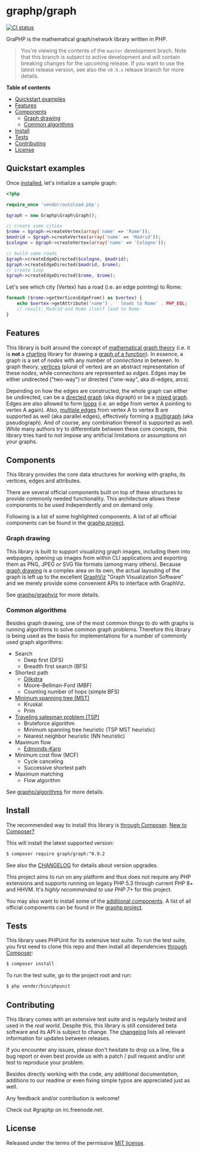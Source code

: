 # graphp/graph

[![CI status](https://github.com/graphp/graph/workflows/CI/badge.svg)](https://github.com/graphp/graph/actions)

GraPHP is the mathematical graph/network library written in PHP.

>   You're viewing the contents of the `master` development brach. Note that this
    branch is subject to active development and will contain breaking changes
    for the upcoming release. If you want to use the latest release version,
    see also the `v0.9.x` release branch for more details.

**Table of contents**

* [Quickstart examples](#quickstart-examples)
* [Features](#features)
* [Components](#components)
    * [Graph drawing](#graph-drawing)
    * [Common algorithms](#common-algorithms)
* [Install](#install)
* [Tests](#tests)
* [Contributing](#contributing)
* [License](#license)

## Quickstart examples

Once [installed](#install), let's initialize a sample graph:

```php
<?php

require_once 'vendor/autoload.php';

$graph = new Graphp\Graph\Graph();

// create some cities
$rome = $graph->createVertex(array('name' => 'Rome'));
$madrid = $graph->createVertex(array('name' => 'Madrid'));
$cologne = $graph->createVertex(array('name' => 'Cologne'));

// build some roads
$graph->createEdgeDirected($cologne, $madrid);
$graph->createEdgeDirected($madrid, $rome);
// create loop
$graph->createEdgeDirected($rome, $rome);
```

Let's see which city (Vertex) has a road (i.e. an edge pointing) to Rome:

```php
foreach ($rome->getVerticesEdgeFrom() as $vertex) {
    echo $vertex->getAttribute('name') . ' leads to Rome' . PHP_EOL;
    // result: Madrid and Rome itself lead to Rome
}
```

## Features

This library is built around the concept of [mathematical graph theory](https://en.wikipedia.org/wiki/Graph_theory) (i.e. it is **not** a [charting](http://en.wikipedia.org/wiki/Chart) library for drawing a [graph of a function](http://en.wikipedia.org/wiki/Graph_of_a_function)). In essence, a graph is a set of *nodes* with any number of *connections* in between. In graph theory, [vertices](http://en.wikipedia.org/wiki/Vertex_%28graph_theory%29) (plural of vertex) are an abstract representation of these *nodes*, while *connections* are represented as *edges*. Edges may be either undirected ("two-way") or directed ("one-way", aka di-edges, arcs).

Depending on how the edges are constructed, the whole graph can either be undirected, can be a [directed graph](http://en.wikipedia.org/wiki/Directed_graph) (aka digraph) or be a [mixed graph](https://en.wikipedia.org/wiki/Mixed_graph). Edges are also allowed to form [loops](http://en.wikipedia.org/wiki/Loop_%28graph_theory%29) (i.e. an edge from vertex A pointing to vertex A again). Also, [multiple edges](http://en.wikipedia.org/wiki/Multiple_edges) from vertex A to vertex B  are supported as well (aka parallel edges), effectively forming a [multigraph](http://en.wikipedia.org/wiki/Multigraph) (aka pseudograph). And of course, any combination thereof is supported as well. While many authors try to differentiate between these core concepts, this library tries hard to not impose any artificial limitations or assumptions on your graphs.

## Components

This library provides the core data structures for working with graphs, its vertices, edges and attributes.

There are several official components built on top of these structures to provide commonly needed functionality.
This architecture allows these components to be used independently and on demand only.

Following is a list of some highlighted components. A list of all official components can be found in the [graphp project](https://github.com/graphp).

### Graph drawing

This library is built to support visualizing graph images, including them into webpages, opening up images from within CLI applications and exporting them as PNG, JPEG or SVG file formats (among many others). Because [graph drawing](http://en.wikipedia.org/wiki/Graph_drawing) is a complex area on its own, the actual layouting of the graph is left up to the excellent [GraphViz](http://www.graphviz.org/) "Graph Visualization Software" and we merely provide some convenient APIs to interface with GraphViz.

See [graphp/graphviz](https://github.com/graphp/graphviz) for more details.

### Common algorithms

Besides graph drawing, one of the most common things to do with graphs is running algorithms to solve common graph problems.
Therefore this library is being used as the basis for implementations for a number of commonly used graph algorithms:

* Search
    * Deep first (DFS)
    * Breadth first search (BFS)
* Shortest path
    * [Dijkstra](https://en.wikipedia.org/wiki/Dijkstra%27s_algorithm)
    * Moore-Bellman-Ford (MBF)
    * Counting number of hops (simple BFS)
* [Minimum spanning tree (MST)](https://en.wikipedia.org/wiki/Minimum_spanning_tree)
    * Kruskal
    * Prim
* [Traveling salesman problem (TSP)](https://en.wikipedia.org/wiki/Travelling_salesman_problem)
    * Bruteforce algorithm
    * Minimum spanning tree heuristic (TSP MST heuristic)
    * Nearest neighbor heuristic (NN heuristic)
* Maximum flow
    * [Edmonds-Karp](https://en.wikipedia.org/wiki/Edmonds%E2%80%93Karp_algorithm)
* Minimum cost flow (MCF)
    * Cycle canceling
    * Successive shortest path
* Maximum matching
    * Flow algorithm

See [graphp/algorithms](https://github.com/graphp/algorithms) for more details.

## Install

The recommended way to install this library is [through Composer](https://getcomposer.org).
[New to Composer?](https://getcomposer.org/doc/00-intro.md)

This will install the latest supported version:

```bash
$ composer require graph/graph:^0.9.2
```

See also the [CHANGELOG](CHANGELOG.md) for details about version upgrades.

This project aims to run on any platform and thus does not require any PHP
extensions and supports running on legacy PHP 5.3 through current PHP 8+ and
HHVM.
It's *highly recommended to use PHP 7+* for this project.

You may also want to install some of the [additional components](#components).
A list of all official components can be found in the [graphp project](https://github.com/graphp).

## Tests

This library uses PHPUnit for its extensive test suite.
To run the test suite, you first need to clone this repo and then install all
dependencies [through Composer](https://getcomposer.org):

```bash
$ composer install
```

To run the test suite, go to the project root and run:

```bash
$ php vendor/bin/phpunit
```

## Contributing

This library comes with an extensive test suite and is regularly tested and used in the *real world*.
Despite this, this library is still considered beta software and its API is subject to change.
The [changelog](CHANGELOG.md) lists all relevant information for updates between releases.

If you encounter any issues, please don't hesitate to drop us a line, file a bug report or even best provide us with a patch / pull request and/or unit test to reproduce your problem.

Besides directly working with the code, any additional documentation, additions to our readme or even fixing simple typos are appreciated just as well.

Any feedback and/or contribution is welcome!

Check out #graphp on irc.freenode.net.

## License

Released under the terms of the permissive [MIT license](http://opensource.org/licenses/MIT).
